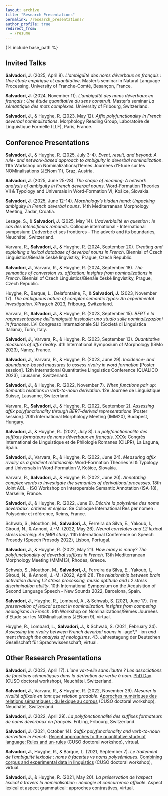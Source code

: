 ```yaml
---
layout: archive
title: "Research Presentations"
permalink: /research_presentations/
author_profile: true
redirect_from:
  - /resume
---
```


{% include base_path %}

Invited Talks
-----

**Salvadori, J.** (2025, April 8). *L’ambiguïté des noms déverbaux en français : Une étude empirique et quantitative*. Master’s seminar in Natural Language Processing. University of Franche-Comté, Besançon, France. 

**Salvadori, J.** (2024, November 11). *L’ambiguïté des noms déverbaux en français : Une étude quantitative du sens construit*. Master’s seminar *La sémantique des mots complexes*. University of Fribourg, Switzerland. 

**Salvadori, J.**, & Huyghe, R. (2023, May 12). *Affix polyfunctionality in French deverbal nominalizations*. Morphology Reading Group, Laboratoire de Linguistique Formelle (LLF), Paris, France.


Conference Presentations
-----
**Salvadori, J.**, & Huyghe, R. (2025, July 3-4). *Event, result, and beyond: A rule- and network-based approach to ambiguity in deverbal nominalization*. 11th Workshop on Nominalizations/11èmes Journées d'Etude sur les NOMinalisations (JENom 11), Graz, Austria. 

**Salvadori, J.** (2025, June 25-28). *The shape of meaning: A network analysis of ambiguity in French deverbal nouns*. Word-Formation Theories VII & Typology and Universals in Word-Formation VI, Košice, Slovakia. 

**Salvadori, J.** (2025, June 12-14). *Morphology’s hidden hand: Unpacking ambiguity in French deverbal nouns*. 14th Mediterranean Morphology Meeting, Zadar, Croatia.

Lesage, S., & **Salvadori, J.** (2025, May 14). *L'adverbialité en question : le cas des intensifieurs romands*. Colloque international - International symposium: L'adverbe et ses frontières - The adverb and its boundaries, Neuchâtel, Switzerland.

Varvara, R., **Salvadori, J.**, & Huyghe, R. (2024, September 20). *Creating and exploiting a lexical database of deverbal nouns in French*. Biennial of Czech Linguistics/Bienále české lingvistiky, Prague, Czech Republic.

**Salvadori, J.**, Varvara, R., & Huyghe, R. (2024, September 18). *The semantics of conversion vs. affixation: Insights from nominalizations in French*. Biennial of Czech Linguistics/Bienále české lingvistiky, Prague, Czech Republic.

Huyghe, R., Barque, L., Delafontaine, F., & **Salvadori, J.** (2023, November 17). *The ambiguous nature of complex semantic types: An experimental investigation*. XPrag.ch 2023, Fribourg, Switzerland.

Varvara, R., **Salvadori, J.**, & Huyghe, R. (2023, September 15). *BERT e la rappresentazione dell'ambiguità lessicale: uno studio sulle nominalizzazioni in francese*. LVI Congresso Internazionale SLI (Società di Linguistica Italiana), Turin, Italy.

**Salvadori, J.**, Varvara, R., & Huyghe, R. (2023, September 13). *Quantitative measures of affix rivalry*. 4th International Symposium of Morphology (ISMo 2023), Nancy, France.

**Salvadori, J.**, Varvara, R., & Huyghe, R. (2023, June 29). *Incidence- and abundance-based measures to assess rivalry in word formation* [Poster session]. 12th International Quantitative Linguistics Conference (QUALICO 2023), Lausanne, Switzerland.

**Salvadori, J.**, & Huyghe, R. (2022, November 7). *When functions pair up: Semantic relations in verb-to-noun derivation*. 12e Journée de Linguistique Suisse, Lausanne, Switzerland.

Varvara, R., **Salvadori, J.**, & Huyghe, R. (2022, September 2). *Assessing affix polyfunctionality through BERT-derived representations* [Poster session]. 20th International Morphology Meeting (IMM20), Budapest, Hungary.

**Salvadori, J.**, & Huyghe, R.. (2022, July 8). *La polyfonctionnalité des suffixes formateurs de noms déverbaux en français*. XXXe Congrès International de Linguistique et de Philologie Romanes (CILPR), La Laguna, Spain.

**Salvadori, J.**, Varvara, R., & Huyghe, R. (2022, June 24). *Measuring affix rivalry as a gradient relationship*. Word-Formation Theories VI & Typology and Universals in Word-Formation V, Košice, Slovakia.

Varvara, R., **Salvadori, J.**, & Huyghe, R. (2022, June 20). *Annotating complex words to investigate the semantics of derivational processes*. 18th Joint ACL - ISO Workshop on Interoperable Semantic Annotation (ISA-18), Marseille, France.

**Salvadori, J.**, & Huyghe, R. (2022, June 9). *Décrire la polysémie des noms déverbaux : critères et enjeux*. 8e Colloque International Res per nomen : Polysémie et référence, Reims, France.

Schwab, S., Mouthon, M., **Salvadori, J.**, Ferreira da Silva, E., Yakoub, I., Giroud, N., & Annoni, J.-M. (2022, May 26). *Neural correlates and L2 lexical stress learning: An fMRI study*. 11th International Conference on Speech Prosody (Speech Prosody 2022), Lisbon, Portugal.

**Salvadori, J.**, & Huyghe, R. (2022, May 21). *How many is many? The polyfunctionality of deverbal suffixes in French*. 13th Mediterranean Morphology Meeting (MMM13), Rhodes, Greece.

Schwab, S., Mouthon, M., **Salvadori, J.**, Ferreira da Silva, E., Yakoub, I., Giroud, N., & Annoni, J.-M. (2022, April 21). *The relationship between brain activation during L2 stress processing, music aptitude and L2 stress discrimination ability*. 10th International Symposium on the Acquisition of Second Language Speech - New Sounds 2022, Barcelona, Spain.

**Salvadori, J.**, Huyghe, R., Lombard, A., & Schwab, S. (2021, June 17). *The preservation of lexical aspect in nominalization: Insights from competing neologisms in French*. 9th Workshop on Nominalizations/9èmes Journées d'Etude sur les NOMinalisations (JENom 9), virtual.

Huyghe, R., Lombard, L., **Salvadori, J.**, & Schwab, S. (2021, February 24). *Assessing the rivalry between French deverbal nouns in* -age*,* -ion *and* -ment *through the analysis of neologisms*. 43. Jahrestagung der Deutschen Gesellschaft für Sprachwissenschaft, virtual.


Other Research Presentations
-----
  
**Salvadori, J.** (2023, April 17). *L’une va-t-elle sans l’autre ? Les associations de fonctions sémantiques dans la dérivation de verbe à nom*. [PhD Day](https://langage.cuso.ch/?id=887&tx_displaycontroller[showUid]=6766) (CUSO doctoral workshop), Neuchâtel, Switzerland.

**Salvadori, J.**, Varvara, R., & Huyghe, R. (2022, November 29). *Mesurer la rivalité affixale en tant que relation gradable*. [Approches numériques des relations sémantiques : du lexique au corpus](https://langage.cuso.ch/?id=887&tx_displaycontroller[showUid]=6064) (CUSO doctoral workshop), Neuchâtel, Switzerland.

**Salvadori, J.** (2022, April 29). *La polyfonctionnalité des suffixes formateurs de noms déverbaux en français*. FriLing, Fribourg, Switzerland.

**Salvadori, J.** (2021, October 14). *Suffix polyfunctionality and verb-to-noun derivation in French*. [Recent approaches to the quantitative study of language: Rules and un-rules](https://english.cuso.ch/?id=897&tx_displaycontroller[showUid]=5593) (CUSO doctoral workshop), virtual. 

**Salvadori, J.**, Huyghe, R., & Barque, L. (2021, September 7). *Le traitement de l’ambiguïté lexicale : noms à facettes vs noms polysémiques*. [Combining corpus and experimental data in linguistics](https://langage.cuso.ch/?id=887&tx_displaycontroller[showUid]=5573) (CUSO doctoral workshop), virtual. 

**Salvadori, J.**, & Huyghe, R. (2021, May 20). *La préservation de l’aspect lexical à travers la nominalisation : néologie et concurrence affixale*. Aspect lexical et aspect grammatical : approches contrastives, virtual.
